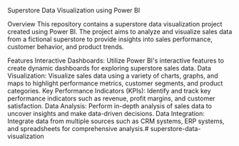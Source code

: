 Superstore Data Visualization using Power BI

Overview
This repository contains a superstore data visualization project created using Power BI.
The project aims to analyze and visualize sales data from a fictional superstore to 
provide insights into sales performance, customer behavior, and product trends.

Features
Interactive Dashboards: Utilize Power BI's interactive features to create dynamic dashboards
for exploring superstore sales data.
Data Visualization: Visualize sales data using a variety of charts, graphs, and maps to 
highlight performance metrics, customer segments, and product categories.
Key Performance Indicators (KPIs): Identify and track key performance indicators such as 
revenue, profit margins, and customer satisfaction.
Data Analysis: Perform in-depth analysis of sales data to uncover insights and make 
data-driven decisions.
Data Integration: Integrate data from multiple sources such as CRM systems, ERP systems, 
and spreadsheets for comprehensive analysis.# superstore-data-visualization
